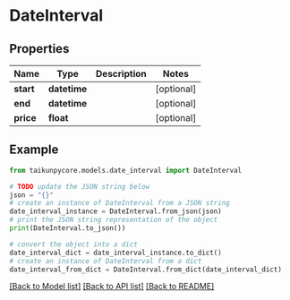 # DateInterval


## Properties

Name | Type | Description | Notes
------------ | ------------- | ------------- | -------------
**start** | **datetime** |  | [optional] 
**end** | **datetime** |  | [optional] 
**price** | **float** |  | [optional] 

## Example

```python
from taikunpycore.models.date_interval import DateInterval

# TODO update the JSON string below
json = "{}"
# create an instance of DateInterval from a JSON string
date_interval_instance = DateInterval.from_json(json)
# print the JSON string representation of the object
print(DateInterval.to_json())

# convert the object into a dict
date_interval_dict = date_interval_instance.to_dict()
# create an instance of DateInterval from a dict
date_interval_from_dict = DateInterval.from_dict(date_interval_dict)
```
[[Back to Model list]](../README.md#documentation-for-models) [[Back to API list]](../README.md#documentation-for-api-endpoints) [[Back to README]](../README.md)


